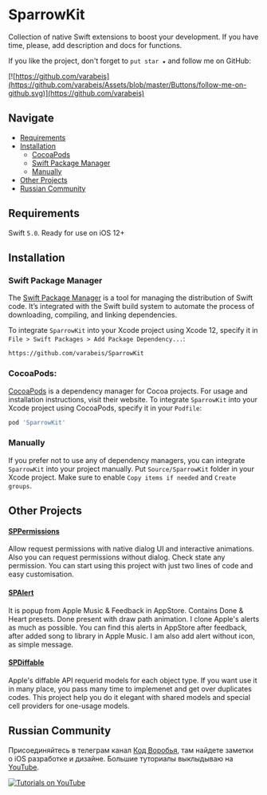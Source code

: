 # SparrowKit
Collection of native Swift extensions to boost your development.
If you have time, please, add description and docs for functions.

If you like the project, don't forget to `put star ★` and follow me on GitHub:

[![https://github.com/varabeis](https://github.com/varabeis/Assets/blob/master/Buttons/follow-me-on-github.svg)](https://github.com/varabeis)

## Navigate

- [Requirements](#requirements)
- [Installation](#installation)
    - [CocoaPods](#cocoapods)
    - [Swift Package Manager](#swift-package-manager)
    - [Manually](#manually)
- [Other Projects](#other-projects)
- [Russian Community](#russian-community)

## Requirements

Swift `5.0`. Ready for use on iOS 12+

## Installation

### Swift Package Manager

The [Swift Package Manager](https://swift.org/package-manager/) is a tool for managing the distribution of Swift code. It’s integrated with the Swift build system to automate the process of downloading, compiling, and linking dependencies.

To integrate `SparrowKit` into your Xcode project using Xcode 12, specify it in `File > Swift Packages > Add Package Dependency...`:

```ogdl
https://github.com/varabeis/SparrowKit
```

### CocoaPods:

[CocoaPods](https://cocoapods.org) is a dependency manager for Cocoa projects. For usage and installation instructions, visit their website. To integrate `SparrowKit` into your Xcode project using CocoaPods, specify it in your `Podfile`:

```ruby
pod 'SparrowKit'
```

### Manually

If you prefer not to use any of dependency managers, you can integrate `SparrowKit` into your project manually. Put `Source/SparrowKit` folder in your Xcode project. Make sure to enable `Copy items if needed` and `Create groups`.


## Other Projects

#### [SPPermissions](https://github.com/varabeis/SPPermissions)
Allow request permissions with native dialog UI and interactive animations. Also you can request permissions without dialog. Check state any permission. You can start using this project with just two lines of code and easy customisation.

#### [SPAlert](https://github.com/varabeis/SPAlert)
It is popup from Apple Music & Feedback in AppStore. Contains Done & Heart presets. Done present with draw path animation. I clone Apple's alerts as much as possible.
You can find this alerts in AppStore after feedback, after added song to library in Apple Music. I am also add alert without icon, as simple message.

#### [SPDiffable](https://github.com/varabeis/SPDiffable)
Apple's diffable API requerid models for each object type. If you want use it in many place, you pass many time to implemenet and get over duplicates codes. This project help you do it elegant with shared models and special cell providers for one-usage models.

## Russian Community

Присоединяйтесь в телеграм канал [Код Воробья](https://sparrowcode.by/telegram), там найдете заметки о iOS разработке и дизайне.
Большие туториалы выклыдываю на [YouTube](https://sparrowcode.by/youtube).

[![Tutorials on YouTube](https://github.com/varabeis/Assets/blob/master/Russian%20Community/youtube-preview.jpg)](https://sparrowcode.by/youtube)
